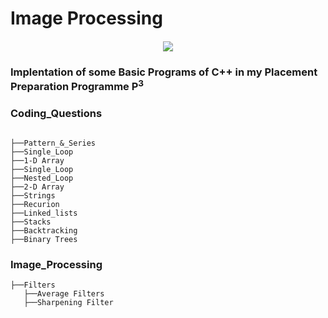 ﻿# Image Processing



<div align="center" style="margin: 20px">
  <img src="https://www.utia.cas.cz/files/ZoiLogo.png">
</div>

### <p>Implentation of some Basic Programs of C++ in my Placement Preparation Programme P<sup>3</sup></p>






### Coding_Questions
```

├──Pattern_&_Series
├──Single_Loop
├──1-D Array
├──Single_Loop
├──Nested_Loop
├──2-D Array
├──Strings
├──Recurion
├──Linked_lists
├──Stacks
├──Backtracking
├──Binary Trees
```



### Image_Processing

```
├──Filters
   ├──Average Filters
   ├──Sharpening Filter
